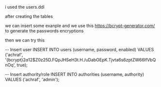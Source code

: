 i used the users.ddl

after creating the tables

we can insert some exanple and we use this https://bcrypt-generator.com/   to generate the passwords encryptions

then we can try this 

-- Insert user
INSERT INTO users (username, password, enabled)
VALUES ('achraf', '{bcrypt}$2a$12$Z0z25D.FQpJHSeH3t.H./uDabOEpK.Tjvta6s6zptZW66lfVbQnOq', true);

-- Insert authority/role
INSERT INTO authorities (username, authority)
VALUES ('achraf', 'admin');

